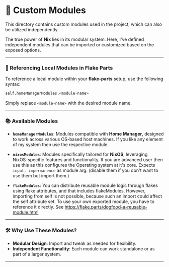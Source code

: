 # 🚀 Custom Modules

This directory contains custom modules used in the project, which can also be utilized independently.

The true power of **Nix** lies in its modular system. Here, I've defined independent modules that can be imported or customized based on the exposed options.

---

### 🔗 Referencing Local Modules in Flake Parts

To reference a local module within your **flake-parts** setup, use the following syntax:

```nix
self.homeManagerModules.<module-name>
```

Simply replace `<module-name>` with the desired module name.

---

### 📚 Available Modules

- **`homeManagerModules`**:
  Modules compatible with **Home Manager**, designed to work across various OS-based host machines.
  If you like any element of my system then use the respective module.

- **`nixosModules`**:
  Modules specifically tailored for **NixOS**, leveraging NixOS-specific features and functionality.
  If you are advanced user then use this as this configures the Operating system at it's core.
  Expects `input, impermanence` as module arg. (disable them if you don't want to use them but import them.)

- **`flakeModules`**:
  You can distribute reusable module logic through flakes using flake attributes, and that includes flakeModules.
  However, importing from self is not possible, because such an import could affect the self attribute set.
  To use your own exported module, you have to reference it directly.
  See https://flake.parts/dogfood-a-reusable-module.html
---

### 🛠️ Why Use These Modules?

- **Modular Design**: Import and tweak as needed for flexibility.
- **Independent Functionality**: Each module can work standalone or as part of a larger system.

---

